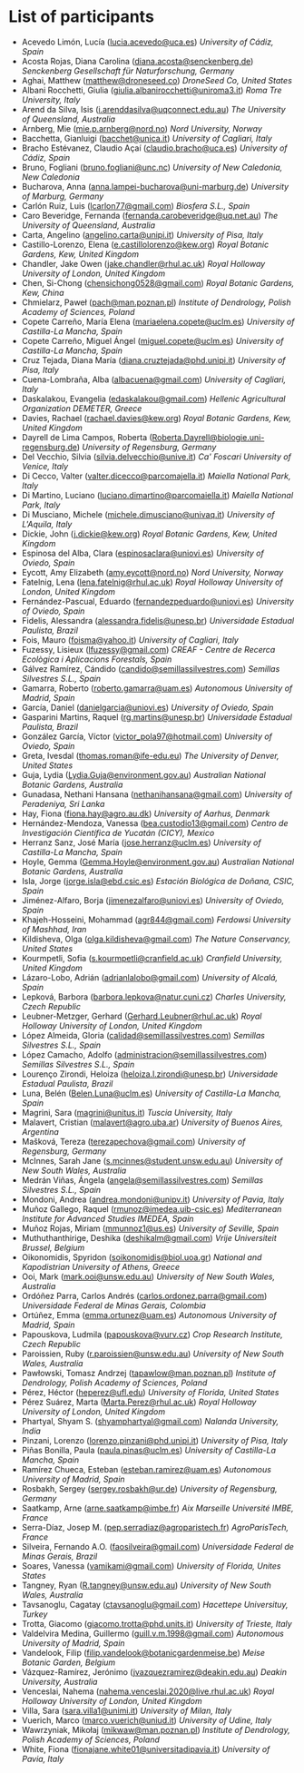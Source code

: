 # List of participants

* Acevedo Limón, Lucía (lucia.acevedo@uca.es) *University of Cádiz, Spain*
* Acosta Rojas, Diana Carolina (diana.acosta@senckenberg.de) *Senckenberg Gesellschaft für Naturforschung, Germany*
* Aghai, Matthew (matthew@droneseed.co) *DroneSeed Co, United States*
* Albani Rocchetti, Giulia (giulia.albanirocchetti@uniroma3.it) *Roma Tre University, Italy*
* Arend da Silva, Isis (i.arenddasilva@uqconnect.edu.au) *The University of Queensland, Australia*
* Arnberg, Mie (mie.p.arnberg@nord.no) *Nord University, Norway*
* Bacchetta, Gianluigi (bacchet@unica.it) *University of Cagliari, Italy*
* Bracho Estévanez, Claudio Açaí (claudio.bracho@uca.es) *University of Cádiz, Spain*
* Bruno, Fogliani (bruno.fogliani@unc.nc) *University of New Caledonia, New Caledonia*
* Bucharova, Anna (anna.lampei-bucharova@uni-marburg.de) *University of Marburg, Germany*
* Carlón Ruiz, Luis (lcarlon77@gmail.com) *Biosfera S.L., Spain*
* Caro Beveridge, Fernanda (fernanda.carobeveridge@uq.net.au) *The University of Queensland, Australia*
* Carta, Angelino (angelino.carta@unipi.it) *University of Pisa, Italy*
* Castillo-Lorenzo, Elena (e.castillolorenzo@kew.org) *Royal Botanic Gardens, Kew, United Kingdom*
* Chandler, Jake Owen (jake.chandler@rhul.ac.uk) *Royal Holloway University of London, United Kingdom*
* Chen, Si-Chong (chensichong0528@gmail.com) *Royal Botanic Gardens, Kew, China*
* Chmielarz, Paweł (pach@man.poznan.pl) *Institute of Dendrology, Polish Academy of Sciences, Poland*
* Copete Carreño, María Elena (mariaelena.copete@uclm.es) *University of Castilla-La Mancha, Spain*
* Copete Carreño, Miguel Ángel (miguel.copete@uclm.es) *University of Castilla-La Mancha, Spain*
* Cruz Tejada, Diana María (diana.cruztejada@phd.unipi.it) *University of Pisa, Italy*
* Cuena-Lombraña, Alba (albacuena@gmail.com) *University of Cagliari, Italy*
* Daskalakou, Evangelia (edaskalakou@gmail.com) *Hellenic Agricultural Organization DEMETER, Greece*
* Davies, Rachael (rachael.davies@kew.org) *Royal Botanic Gardens, Kew, United Kingdom*
* Dayrell de Lima Campos, Roberta (Roberta.Dayrell@biologie.uni-regensburg.de) *University of Regensburg, Germany*
* Del Vecchio, Silvia (silvia.delvecchio@unive.it) *Ca' Foscari University of Venice, Italy*
* Di Cecco, Valter (valter.dicecco@parcomajella.it) *Maiella National Park, Italy*
* Di Martino, Luciano (luciano.dimartino@parcomaiella.it) *Maiella National Park, Italy*
* Di Musciano, Michele (michele.dimusciano@univaq.it) *University of L'Aquila, Italy*
* Dickie, John (j.dickie@kew.org) *Royal Botanic Gardens, Kew, United Kingdom*
* Espinosa del Alba, Clara (espinosaclara@uniovi.es) *University of Oviedo, Spain*
* Eycott, Amy Elizabeth (amy.eycott@nord.no) *Nord University, Norway*
* Fatelnig, Lena (lena.fatelnig@rhul.ac.uk) *Royal Holloway University of London, United Kingdom*
* Fernández-Pascual, Eduardo (fernandezpeduardo@uniovi.es) *University of Oviedo, Spain*
* Fidelis, Alessandra (alessandra.fidelis@unesp.br) *Universidade Estadual Paulista, Brazil*
* Fois, Mauro (foisma@yahoo.it) *University of Cagliari, Italy*
* Fuzessy, Lisieux (lfuzessy@gmail.com) *CREAF - Centre de Recerca Ecològica i Aplicacions Forestals, Spain*
* Gálvez Ramírez, Cándido (candido@semillassilvestres.com) *Semillas Silvestres S.L., Spain*
* Gamarra, Roberto (roberto.gamarra@uam.es) *Autonomous University of Madrid, Spain*
* García, Daniel (danielgarcia@uniovi.es) *University of Oviedo, Spain*
* Gasparini Martins, Raquel (rg.martins@unesp.br) *Universidade Estadual Paulista, Brazil*
* González García, Víctor (victor_pola97@hotmail.com) *University of Oviedo, Spain*
* Greta, Ivesdal (thomas.roman@ife-edu.eu) *The University of Denver, United States*
* Guja, Lydia (Lydia.Guja@environment.gov.au) *Australian National Botanic Gardens, Australia*
* Gunadasa, Nethani Hansana (nethanihansana@gmail.com) *University of Peradeniya, Sri Lanka*
* Hay, Fiona (fiona.hay@agro.au.dk) *University of Aarhus, Denmark*
* Hernández-Mendoza, Vanessa (bea.custodio13@gmail.com) *Centro de Investigación Científica de Yucatán (CICY), Mexico*
* Herranz Sanz, José María (jose.herranz@uclm.es) *University of Castilla-La Mancha, Spain*
* Hoyle, Gemma (Gemma.Hoyle@environment.gov.au) *Australian National Botanic Gardens, Australia*
* Isla, Jorge (jorge.isla@ebd.csic.es) *Estación Biológica de Doñana, CSIC, Spain*
* Jiménez-Alfaro, Borja (jimenezalfaro@uniovi.es) *University of Oviedo, Spain*
* Khajeh-Hosseini, Mohammad (agr844@gmail.com) *Ferdowsi University of Mashhad, Iran*
* Kildisheva, Olga (olga.kildisheva@gmail.com) *The Nature Conservancy, United States*
* Kourmpetli, Sofia (s.kourmpetli@cranfield.ac.uk) *Cranfield University, United Kingdom*
* Lázaro-Lobo, Adrián (adrianlalobo@gmail.com) *University of Alcalá, Spain*
* Lepková, Barbora (barbora.lepkova@natur.cuni.cz) *Charles University, Czech Republic*
* Leubner-Metzger, Gerhard (Gerhard.Leubner@rhul.ac.uk) *Royal Holloway University of London, United Kingdom*
* López Almeida, Gloria (calidad@semillassilvestres.com) *Semillas Silvestres S.L., Spain*
* López Camacho, Adolfo (administracion@semillassilvestres.com) *Semillas Silvestres S.L., Spain*
* Lourenço Zirondi, Heloiza (heloiza.l.zirondi@unesp.br) *Universidade Estadual Paulista, Brazil*
* Luna, Belén (Belen.Luna@uclm.es) *University of Castilla-La Mancha, Spain*
* Magrini, Sara (magrini@unitus.it) *Tuscia University, Italy*
* Malavert, Cristian (malavert@agro.uba.ar) *University of Buenos Aires, Argentina*
* Mašková, Tereza (terezapechova@gmail.com) *University of Regensburg, Germany*
* McInnes, Sarah Jane (s.mcinnes@student.unsw.edu.au) *University of New South Wales, Australia*
* Medrán Viñas, Ángela (angela@semillassilvestres.com) *Semillas Silvestres S.L., Spain*
* Mondoni, Andrea (andrea.mondoni@unipv.it) *University of Pavia, Italy*
* Muñoz Gallego, Raquel (rmunoz@imedea.uib-csic.es) *Mediterranean Institute for Advanced Studies IMEDEA, Spain*
* Muñoz Rojas, Miriam (mmunnoz1@us.es) *University of Seville, Spain*
* Muthuthanthirige, Deshika (deshikalm@gmail.com) *Vrije Universiteit Brussel, Belgium*
* Oikonomidis, Spyridon (soikonomidis@biol.uoa.gr) *National and Kapodistrian University of Athens, Greece*
* Ooi, Mark (mark.ooi@unsw.edu.au) *University of New South Wales, Australia*
* Ordóñez Parra, Carlos Andrés (carlos.ordonez.parra@gmail.com) *Universidade Federal de Minas Gerais, Colombia*
* Ortúñez, Emma (emma.ortunez@uam.es) *Autonomous University of Madrid, Spain*
* Papouskova, Ludmila (papouskova@vurv.cz) *Crop Research Institute, Czech Republic*
* Paroissien, Ruby (r.paroissien@unsw.edu.au) *University of New South Wales, Australia*
* Pawłowski, Tomasz Andrzej (tapawlow@man.poznan.pl) *Institute of Dendrology, Polish Academy of Sciences, Poland*
* Pérez, Héctor (heperez@ufl.edu) *University of Florida, United States*
* Pérez Suárez, Marta (Marta.Perez@rhul.ac.uk) *Royal Holloway University of London, United Kingdom*
* Phartyal, Shyam S. (shyamphartyal@gmail.com) *Nalanda University, India*
* Pinzani, Lorenzo (lorenzo.pinzani@phd.unipi.it) *University of Pisa, Italy*
* Piñas Bonilla, Paula (paula.pinas@uclm.es) *University of Castilla-La Mancha, Spain*
* Ramírez Chueca, Esteban (esteban.ramirez@uam.es) *Autonomous University of Madrid, Spain*
* Rosbakh, Sergey (sergey.rosbakh@ur.de) *University of Regensburg, Germany*
* Saatkamp, Arne (arne.saatkamp@imbe.fr) *Aix Marseille Université IMBE, France*
* Serra-Díaz, Josep M. (pep.serradiaz@agroparistech.fr) *AgroParisTech, France*
* Silveira, Fernando A.O. (faosilveira@gmail.com) *Universidade Federal de Minas Gerais, Brazil*
* Soares, Vanessa (vamikami@gmail.com) *University of Florida, Unites States*
* Tangney, Ryan (R.tangney@unsw.edu.au) *University of New South Wales, Australia*
* Tavsanoglu, Cagatay (ctavsanoglu@gmail.com) *Hacettepe Universituy, Turkey*
* Trotta, Giacomo (giacomo.trotta@phd.units.it) *University of Trieste, Italy*
* Valdelvira Medina, Guillermo (guill.v.m.1998@gmail.com) *Autonomous University of Madrid, Spain*
* Vandelook, Filip (filip.vandelook@botanicgardenmeise.be) *Meise Botanic Garden, Belgium*
* Vázquez-Ramírez, Jerónimo (jvazquezramirez@deakin.edu.au) *Deakin University, Australia*
* Venceslai, Nahema (nahema.venceslai.2020@live.rhul.ac.uk) *Royal Holloway University of London, United Kingdom*
* Villa, Sara (sara.villa1@unimi.it) *University of Milan, Italy*
* Vuerich, Marco (marco.vuerich@uniud.it) *University of Udine, Italy*
* Wawrzyniak, Mikołaj (mikwaw@man.poznan.pl) *Institute of Dendrology, Polish Academy of Sciences, Poland*
* White, Fiona (fionajane.white01@universitadipavia.it) *University of Pavia, Italy*
